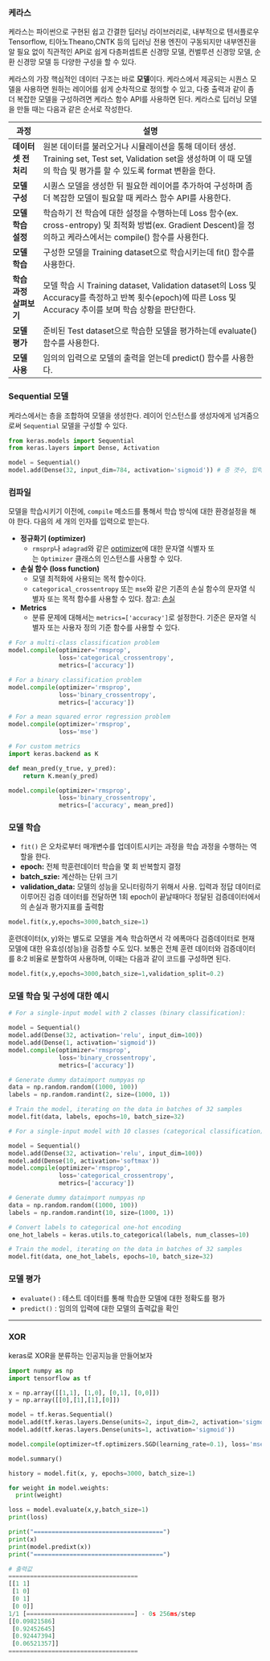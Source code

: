 ### 케라스

케라스는 파이썬으로 구현된 쉽고 간결한 딥러닝 라이브러리로, 내부적으로 텐서플로우Tensorflow, 티아노Theano,CNTK 등의 딥러닝 전용 엔진이 구동되지만 내부엔진을 알 필요 없이 직관적인 API로 쉽게 다층퍼셉트론 신경망 모델, 컨벌루션 신경망 모델, 순환 신경망 모델 등 다양한 구성을 할 수 있다.

케라스의 가장 핵심적인 데이터 구조는 바로 **모델**이다. 케라스에서 제공되는 시퀀스 모델을 사용하면 원하는 레이어를 쉽게 순차적으로 정의할 수 있고, 다중 출력과 같이 좀 더 복잡한 모델을 구성하려면 케라스 함수 API를 사용하면 된다. 케라스로 딥러닝 모델을 만들 때는 다음과 같은 순서로 작성한다.

|과정|설명|
|-|-|
|**데이터셋 전처리**|원본 데이터를 불러오거나 시뮬레이션을 통해 데이터 생성. Training set, Test set, Validation set을 생성하며 이 때 모델의 학습 및 평가를 할 수 있도록 format 변환을 한다.|
|**모델 구성**|시퀀스 모델을 생성한 뒤 필요한 레이어를 추가하여 구성하며 좀 더 복잡한 모델이 필요할 때 케라스 함수 API를 사용한다.|
|**모델 학습<br>설정**|학습하기 전 학습에 대한 설정을 수행하는데 Loss 함수(ex. cross-entropy) 및 최적화 방법(ex. Gradient Descent)을 정의하고 케라스에서는 compile() 함수를 사용한다.|
|**모델 학습**|구성한 모델을 Training dataset으로 학습시키는데 fit() 함수를 사용한다.|
|**학습 과정<br>살펴보기**|모델 학습 시 Training dataset, Validation dataset의 Loss 및 Accuracy를 측정하고 반복 횟수(epoch)에 따른 Loss 및 Accuracy 추이를 보며 학습 상황을 판단한다.|
|**모델 평가**|준비된 Test dataset으로 학습한 모델을 평가하는데 evaluate() 함수를 사용한다.|
|**모델 사용**|임의의 입력으로 모델의 출력을 얻는데 predict() 함수를 사용한다.|

### Sequential 모델

케라스에서는 층을 조합하여 모델을 생성한다. 레이어 인스턴스를 생성자에게 넘겨줌으로써 `Sequential` 모델을 구성할 수 있다.

```python
from keras.models import Sequential
from keras.layers import Dense, Activation

model = Sequential()
model.add(Dense(32, input_dim=784, activation='sigmoid')) # 층 갯수, 입력값 수, 활성화 함수
```

### 컴파일

모델을 학습시키기 이전에, `compile` 메소드를 통해서 학습 방식에 대한 환경설정을 해야 한다. 다음의 세 개의 인자를 입력으로 받는다.

- **정규화기 (optimizer)**
    - `rmsprp`나 `adagrad`와 같은 [optimizer](https://keras.io/optimizers)에 대한 문자열 식별자 또는 `Optimizer` 클래스의 인스턴스를 사용할 수 있다.
- **손실 함수 (loss function)**
    - 모델 최적화에 사용되는 목적 함수이다.
    - `categorical_crossentropy` 또는 `mse`와 같은 기존의 손실 함수의 문자열 식별자 또는 목적 함수를 사용할 수 있다. 참고: [손실](https://keras.io/losses)
- **Metrics**
    - 분류 문제에 대해서는 `metrics=['accuracy']`로 설정한다. 기준은 문자열 식별자 또는 사용자 정의 기준 함수를 사용할 수 있다.

```python
# For a multi-class classification problem
model.compile(optimizer='rmsprop',
              loss='categorical_crossentropy',
              metrics=['accuracy'])

# For a binary classification problem
model.compile(optimizer='rmsprop',
              loss='binary_crossentropy',
              metrics=['accuracy'])

# For a mean squared error regression problem
model.compile(optimizer='rmsprop',
              loss='mse')

# For custom metrics
import keras.backend as K

def mean_pred(y_true, y_pred):
    return K.mean(y_pred)

model.compile(optimizer='rmsprop',
              loss='binary_crossentropy',
              metrics=['accuracy', mean_pred])
```

### 모델 학습

- `fit()` 은 오차로부터 매개변수를 업데이트시키는 과정을 학습 과정을 수행하는 역할을 한다.
- **epoch:** 전체 학훈련데이터 학습을 몇 회 반복할지 결정
- **batch_szie:** 계산하는 단위 크기
- **validation_data:** 모델의 성능을 모니터링하기 위해서 사용. 입력과 정답 데이터로 이루어진 검증 데이터를 전달하면 1회 epoch이 끝날때마다 정달된 검증데이터에서의 손실과 평가지표를 출력함

```python
model.fit(x,y,epochs=3000,batch_size=1)
```

훈련데이터(x, y)와는 별도로 모델을 계속 학습하면서 각 에폭마다 검증데이터로 현재 모델에 대한 유효성(성능)을 검증할 수도 있다. 보통은 전체 훈련 데이터와 검증데이터를 8:2 비율로 분할하여 사용하며, 이때는 다음과 같이 코드를 구성하면 된다.

```python
model.fit(x,y,epochs=3000,batch_size=1,validation_split=0.2)
```

### 모델 학습 및 구성에 대한 예시

```python
# For a single-input model with 2 classes (binary classification):

model = Sequential()
model.add(Dense(32, activation='relu', input_dim=100))
model.add(Dense(1, activation='sigmoid'))
model.compile(optimizer='rmsprop',
              loss='binary_crossentropy',
              metrics=['accuracy'])

# Generate dummy dataimport numpyas np
data = np.random.random((1000, 100))
labels = np.random.randint(2, size=(1000, 1))

# Train the model, iterating on the data in batches of 32 samples
model.fit(data, labels, epochs=10, batch_size=32)

```

```python
# For a single-input model with 10 classes (categorical classification):

model = Sequential()
model.add(Dense(32, activation='relu', input_dim=100))
model.add(Dense(10, activation='softmax'))
model.compile(optimizer='rmsprop',
              loss='categorical_crossentropy',
              metrics=['accuracy'])

# Generate dummy dataimport numpyas np
data = np.random.random((1000, 100))
labels = np.random.randint(10, size=(1000, 1))

# Convert labels to categorical one-hot encoding
one_hot_labels = keras.utils.to_categorical(labels, num_classes=10)

# Train the model, iterating on the data in batches of 32 samples
model.fit(data, one_hot_labels, epochs=10, batch_size=32)
```

### 모델 평가

- `evaluate()`  : 테스트 데이터를 통해 학습한 모델에 대한 정확도를 평가
- `predict()` : 임의의 입력에 대한 모델의 출력값을 확인

---

### XOR

keras로 XOR을 분류하는 인공지능을 만들어보자

```python
import numpy as np
import tensorflow as tf

x = np.array([[1,1], [1,0], [0,1], [0,0]])
y = np.array([[0],[1],[1],[0]])

model = tf.keras.Sequential()
model.add(tf.keras.layers.Dense(units=2, input_dim=2, activation='sigmoid'))
model.add(tf.keras.layers.Dense(units=1, activation='sigmoid'))

model.compile(optimizer=tf.optimizers.SGD(learning_rate=0.1), loss='mse') # mse는 값을 이분화시켜줌. 여러개면 categorical_entropy 사용

model.summary()

history = model.fit(x, y, epochs=3000, batch_size=1)

for weight in model.weights:
  print(weight)

loss = model.evaluate(x,y,batch_size=1)
print(loss)

print("====================================")
print(x)
print(model.predixt(x))
print("====================================")
```

```python
# 출력값
====================================
[[1 1]
 [1 0]
 [0 1]
 [0 0]]
1/1 [==============================] - 0s 256ms/step
[[0.09821586]
 [0.92452645]
 [0.92447394]
 [0.06521357]]
====================================
```
